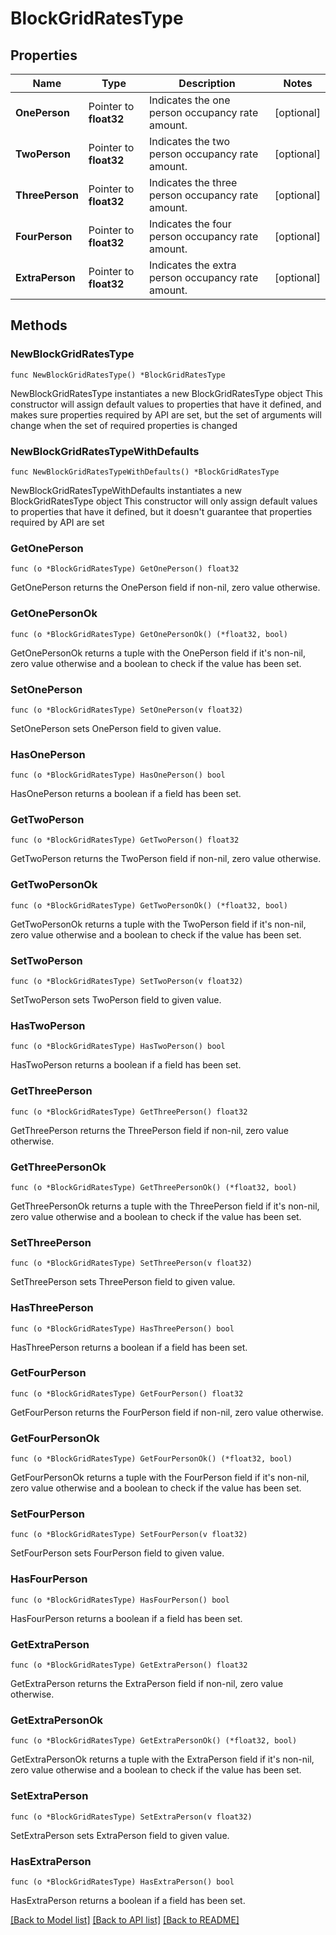 # BlockGridRatesType

## Properties

Name | Type | Description | Notes
------------ | ------------- | ------------- | -------------
**OnePerson** | Pointer to **float32** | Indicates the one person occupancy rate amount. | [optional] 
**TwoPerson** | Pointer to **float32** | Indicates the two person occupancy rate amount. | [optional] 
**ThreePerson** | Pointer to **float32** | Indicates the three person occupancy rate amount. | [optional] 
**FourPerson** | Pointer to **float32** | Indicates the four person occupancy rate amount. | [optional] 
**ExtraPerson** | Pointer to **float32** | Indicates the extra person occupancy rate amount. | [optional] 

## Methods

### NewBlockGridRatesType

`func NewBlockGridRatesType() *BlockGridRatesType`

NewBlockGridRatesType instantiates a new BlockGridRatesType object
This constructor will assign default values to properties that have it defined,
and makes sure properties required by API are set, but the set of arguments
will change when the set of required properties is changed

### NewBlockGridRatesTypeWithDefaults

`func NewBlockGridRatesTypeWithDefaults() *BlockGridRatesType`

NewBlockGridRatesTypeWithDefaults instantiates a new BlockGridRatesType object
This constructor will only assign default values to properties that have it defined,
but it doesn't guarantee that properties required by API are set

### GetOnePerson

`func (o *BlockGridRatesType) GetOnePerson() float32`

GetOnePerson returns the OnePerson field if non-nil, zero value otherwise.

### GetOnePersonOk

`func (o *BlockGridRatesType) GetOnePersonOk() (*float32, bool)`

GetOnePersonOk returns a tuple with the OnePerson field if it's non-nil, zero value otherwise
and a boolean to check if the value has been set.

### SetOnePerson

`func (o *BlockGridRatesType) SetOnePerson(v float32)`

SetOnePerson sets OnePerson field to given value.

### HasOnePerson

`func (o *BlockGridRatesType) HasOnePerson() bool`

HasOnePerson returns a boolean if a field has been set.

### GetTwoPerson

`func (o *BlockGridRatesType) GetTwoPerson() float32`

GetTwoPerson returns the TwoPerson field if non-nil, zero value otherwise.

### GetTwoPersonOk

`func (o *BlockGridRatesType) GetTwoPersonOk() (*float32, bool)`

GetTwoPersonOk returns a tuple with the TwoPerson field if it's non-nil, zero value otherwise
and a boolean to check if the value has been set.

### SetTwoPerson

`func (o *BlockGridRatesType) SetTwoPerson(v float32)`

SetTwoPerson sets TwoPerson field to given value.

### HasTwoPerson

`func (o *BlockGridRatesType) HasTwoPerson() bool`

HasTwoPerson returns a boolean if a field has been set.

### GetThreePerson

`func (o *BlockGridRatesType) GetThreePerson() float32`

GetThreePerson returns the ThreePerson field if non-nil, zero value otherwise.

### GetThreePersonOk

`func (o *BlockGridRatesType) GetThreePersonOk() (*float32, bool)`

GetThreePersonOk returns a tuple with the ThreePerson field if it's non-nil, zero value otherwise
and a boolean to check if the value has been set.

### SetThreePerson

`func (o *BlockGridRatesType) SetThreePerson(v float32)`

SetThreePerson sets ThreePerson field to given value.

### HasThreePerson

`func (o *BlockGridRatesType) HasThreePerson() bool`

HasThreePerson returns a boolean if a field has been set.

### GetFourPerson

`func (o *BlockGridRatesType) GetFourPerson() float32`

GetFourPerson returns the FourPerson field if non-nil, zero value otherwise.

### GetFourPersonOk

`func (o *BlockGridRatesType) GetFourPersonOk() (*float32, bool)`

GetFourPersonOk returns a tuple with the FourPerson field if it's non-nil, zero value otherwise
and a boolean to check if the value has been set.

### SetFourPerson

`func (o *BlockGridRatesType) SetFourPerson(v float32)`

SetFourPerson sets FourPerson field to given value.

### HasFourPerson

`func (o *BlockGridRatesType) HasFourPerson() bool`

HasFourPerson returns a boolean if a field has been set.

### GetExtraPerson

`func (o *BlockGridRatesType) GetExtraPerson() float32`

GetExtraPerson returns the ExtraPerson field if non-nil, zero value otherwise.

### GetExtraPersonOk

`func (o *BlockGridRatesType) GetExtraPersonOk() (*float32, bool)`

GetExtraPersonOk returns a tuple with the ExtraPerson field if it's non-nil, zero value otherwise
and a boolean to check if the value has been set.

### SetExtraPerson

`func (o *BlockGridRatesType) SetExtraPerson(v float32)`

SetExtraPerson sets ExtraPerson field to given value.

### HasExtraPerson

`func (o *BlockGridRatesType) HasExtraPerson() bool`

HasExtraPerson returns a boolean if a field has been set.


[[Back to Model list]](../README.md#documentation-for-models) [[Back to API list]](../README.md#documentation-for-api-endpoints) [[Back to README]](../README.md)


